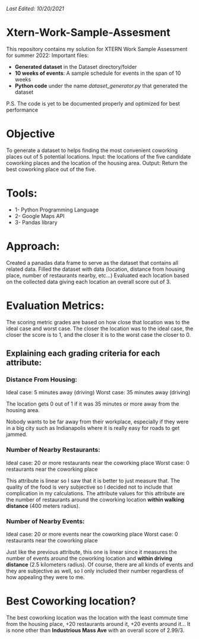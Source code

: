 *Last Edited: 10/20/2021*

# Xtern-Work-Sample-Assesment
This repository contains my solution for XTERN Work Sample Assessment for summer 2022:
Important files:
* **Generated dataset** in the Dataset directory/folder
* **10 weeks of events**: A sample schedule for events in the span of 10 weeks
* **Python code** under the name *dataset_generator.py* that generated the dataset

P.S. The code is yet to be documented properly and optimized for best performance

# Objective
To generate a dataset to helps finding the most convenient coworking places out of 5 potential locations.
Input: the locations of the five candidate coworking places and the location of the housing area.
Output: Return the best coworking place out of the five.

# Tools:
* 1- Python Programming Language
* 2- Google Maps API
* 3- Pandas library

# Approach:
Created a panadas data frame to serve as the dataset that contains all related data.
Filled the dataset with data (location, distance from housing place, number of restaurants nearby, etc...)
Evaluated each location based on the collected data giving each location an overall score out of 3.

# Evaluation Metrics:
The scoring metric grades are based on how close that location was to the ideal case and worst case. The closer the location was to the ideal case, the closer the score is to 1, and the closer it is to the worst case the closer to 0.

## Explaining each grading criteria for each attribute:
### Distance From Housing:
Ideal case: 5 minutes away (driving)
Worst case: 35 minutes away (driving)

The location gets 0 out of 1 if it was 35 minutes or more away from the housing area.

Nobody wants to be far away from their workplace, especially if they were in a big city such as Indianapolis where it is really easy for roads to get jammed.

### Number of Nearby Restaurants:
Ideal case: 20 or more restaurants near the coworking place
Worst case: 0 restaurants near the coworking place

This attribute is linear so I saw that it is better to just measure that. The quality of the food is very subjective so I decided not to include that complication in my calculations.
The attribute values for this attribute are the number of restaurants around the coworking location **within walking distance** (400 meters radius).

### Number of Nearby Events:
Ideal case: 20 or more events near the coworking place
Worst case: 0 restaurants near the coworking place

Just like the previous attribute, this one is linear since it measures the number of events around the coworking location and **within driving distance** (2.5 kilometers radius). Of course, there are all kinds of events and they are subjective as well, so I only included their number regardless of how appealing they were to me.

# Best Coworking location?
The best coworking location was the location with the least commute time from the housing place, +20 restaurants around it, +20 events around it...
It is none other than **Industrious Mass Ave** with an overall score of 2.99/3.
